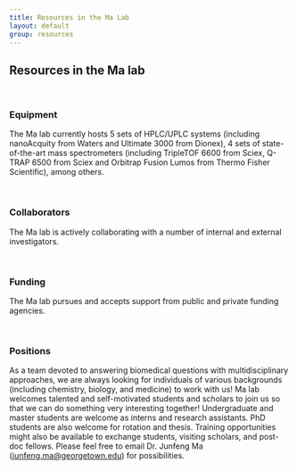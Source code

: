 ```yaml
---
title: Resources in the Ma Lab
layout: default
group: resources
---
```


## Resources in the Ma lab

<br>

### Equipment

The Ma lab currently hosts 5 sets of HPLC/UPLC systems (including nanoAcquity from Waters and Ultimate 3000 from Dionex), 4 sets of state-of-the-art mass spectrometers (including TripleTOF 6600 from Sciex, Q-TRAP 6500 from Sciex and Orbitrap Fusion Lumos from Thermo Fisher Scientific), among others. 

<br>

### Collaborators

The Ma lab is actively collaborating with a number of internal and external investigators. 

<br>


### Funding

The Ma lab pursues and accepts support from public and private funding agencies. 

<br>

### Positions

As a team devoted to answering biomedical questions with multidisciplinary approaches, we are always looking for individuals of various backgrounds (including chemistry, biology, and medicine) to work with us!
Ma lab welcomes talented and self-motivated students and scholars to join us so that we can do something very interesting together! Undergraduate and master students are welcome as interns and research assistants. PhD students are also welcome for rotation and thesis.  Training opportunities might also be available to exchange students, visiting scholars, and post-doc fellows. Please feel free to email Dr. Junfeng Ma (junfeng.ma@georgetown.edu) for possibilities.

<br>
